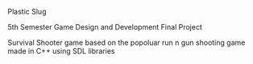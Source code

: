 Plastic Slug

5th Semester Game Design and Development Final Project

Survival Shooter game based on the popoluar run n gun shooting game made in C++ using SDL libraries
